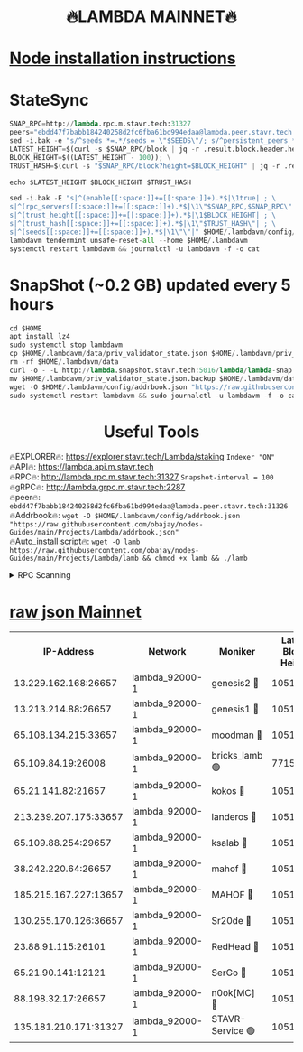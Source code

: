 <h1 align="center"> 🔥LAMBDA MAINNET🔥</h1>


[Node installation instructions](https://github.com/obajay/nodes-Guides/tree/main/Projects/Lambda)
=


# StateSync
```python
SNAP_RPC=http://lambda.rpc.m.stavr.tech:31327
peers="ebdd47f7babb184240258d2fc6fba61bd994edaa@lambda.peer.stavr.tech:31326" 
sed -i.bak -e "s/^seeds *=.*/seeds = \"$SEEDS\"/; s/^persistent_peers *=.*/persistent_peers = \"$PEERS\"/" $HOME/.lambdavm/config/config.toml
LATEST_HEIGHT=$(curl -s $SNAP_RPC/block | jq -r .result.block.header.height); \
BLOCK_HEIGHT=$((LATEST_HEIGHT - 100)); \
TRUST_HASH=$(curl -s "$SNAP_RPC/block?height=$BLOCK_HEIGHT" | jq -r .result.block_id.hash)

echo $LATEST_HEIGHT $BLOCK_HEIGHT $TRUST_HASH

sed -i.bak -E "s|^(enable[[:space:]]+=[[:space:]]+).*$|\1true| ; \
s|^(rpc_servers[[:space:]]+=[[:space:]]+).*$|\1\"$SNAP_RPC,$SNAP_RPC\"| ; \
s|^(trust_height[[:space:]]+=[[:space:]]+).*$|\1$BLOCK_HEIGHT| ; \
s|^(trust_hash[[:space:]]+=[[:space:]]+).*$|\1\"$TRUST_HASH\"| ; \
s|^(seeds[[:space:]]+=[[:space:]]+).*$|\1\"\"|" $HOME/.lambdavm/config/config.toml
lambdavm tendermint unsafe-reset-all --home $HOME/.lambdavm
systemctl restart lambdavm && journalctl -u lambdavm -f -o cat

```
# SnapShot (~0.2 GB) updated every 5 hours
```python
cd $HOME
apt install lz4
sudo systemctl stop lambdavm
cp $HOME/.lambdavm/data/priv_validator_state.json $HOME/.lambdavm/priv_validator_state.json.backup
rm -rf $HOME/.lambdavm/data
curl -o - -L http://lambda.snapshot.stavr.tech:5016/lambda/lambda-snap.tar.lz4 | lz4 -c -d - | tar -x -C $HOME/.lambdavm --strip-components 2
mv $HOME/.lambdavm/priv_validator_state.json.backup $HOME/.lambdavm/data/priv_validator_state.json
wget -O $HOME/.lambdavm/config/addrbook.json "https://raw.githubusercontent.com/obajay/nodes-Guides/main/Projects/Lambda/addrbook.json"
sudo systemctl restart lambdavm && sudo journalctl -u lambdavm -f -o cat
```
 <h1 align="center"> Useful Tools</h1>

🔥EXPLORER🔥:      https://explorer.stavr.tech/Lambda/staking	        `Indexer "ON"` \
🔥API🔥: 			 		 https://lambda.api.m.stavr.tech \
🔥RPC🔥:           http://lambda.rpc.m.stavr.tech:31327	              `Snapshot-interval = 100` \
🔥gRPC🔥:          http://lambda.grpc.m.stavr.tech:2287 \
🔥peer🔥:					 `ebdd47f7babb184240258d2fc6fba61bd994edaa@lambda.peer.stavr.tech:31326` \
🔥Addrbook🔥:    ```wget -O $HOME/.lambdavm/config/addrbook.json "https://raw.githubusercontent.com/obajay/nodes-Guides/main/Projects/Lambda/addrbook.json"``` \
🔥Auto_install script🔥: ```wget -O lamb https://raw.githubusercontent.com/obajay/nodes-Guides/main/Projects/Lambda/lamb && chmod +x lamb && ./lamb```


<details>
<summary>RPC Scanning</summary>

<h2 align="center"> We scan nodes in real time every 4 hours. And we provide the final result of RPC endpoints.
We cannot influence the operation of these nodes in any way. </h2>


```python
If Voting Power is higher than 0 --> then the Node is a validator of the network and may be subject to attack and be a potential threat to the chain.
```
```python
We marked such validators with a red symbol
```

</details>

[raw json Mainnet](https://rpc-check.lambm.stavr.tech/lambm/rpc-lambm-result.json)
=


<table><tr><th>IP-Address</th><th>Network</th><th>Moniker</th><th>Latest Block Height</th><th>Earliest Block Height</th><th>Catching Up</th><th>Tx Index</th><th>Voting Power</th><th>Scan Time</th></tr><tr><td>13.229.162.168:26657</td><td>lambda_92000-1</td><td>genesis2 🔴</td><td>10510210</td><td>1</td><td>False</td><td>on</td><td>16646650</td><td>2023-12-13T02:13:31.266216715UTC</td></tr><tr><td>13.213.214.88:26657</td><td>lambda_92000-1</td><td>genesis1 🔴</td><td>10510210</td><td>1</td><td>False</td><td>on</td><td>107835</td><td>2023-12-13T02:13:35.505306828UTC</td></tr><tr><td>65.108.134.215:33657</td><td>lambda_92000-1</td><td>moodman 🔴</td><td>10510212</td><td>632001</td><td>False</td><td>off</td><td>1070005</td><td>2023-12-13T02:13:40.753047748UTC</td></tr><tr><td>65.109.84.19:26008</td><td>lambda_92000-1</td><td>bricks_lamb 🟢</td><td>7715743</td><td>7581001</td><td>False</td><td>on</td><td>0</td><td>2023-12-13T02:13:47.274981565UTC</td></tr><tr><td>65.21.141.82:21657</td><td>lambda_92000-1</td><td>kokos 🔴</td><td>10510211</td><td>7716001</td><td>False</td><td>off</td><td>546765</td><td>2023-12-13T02:13:37.893115392UTC</td></tr><tr><td>213.239.207.175:33657</td><td>lambda_92000-1</td><td>landeros 🔴</td><td>10510209</td><td>8136001</td><td>False</td><td>off</td><td>936374</td><td>2023-12-13T02:13:25.568602609UTC</td></tr><tr><td>65.109.88.254:29657</td><td>lambda_92000-1</td><td>ksalab 🔴</td><td>10510213</td><td>8715001</td><td>False</td><td>on</td><td>502431</td><td>2023-12-13T02:13:41.496803355UTC</td></tr><tr><td>38.242.220.64:26657</td><td>lambda_92000-1</td><td>mahof 🔴</td><td>10510207</td><td>10131001</td><td>False</td><td>off</td><td>770350</td><td>2023-12-13T02:13:20.796231181UTC</td></tr><tr><td>185.215.167.227:13657</td><td>lambda_92000-1</td><td>MAHOF 🔴</td><td>10510210</td><td>10134001</td><td>False</td><td>on</td><td>2051510</td><td>2023-12-13T02:13:34.511569037UTC</td></tr><tr><td>130.255.170.126:36657</td><td>lambda_92000-1</td><td>Sr20de 🔴</td><td>10510209</td><td>10353001</td><td>False</td><td>off</td><td>671396</td><td>2023-12-13T02:13:25.955267159UTC</td></tr><tr><td>23.88.91.115:26101</td><td>lambda_92000-1</td><td>RedHead 🔴</td><td>10510209</td><td>10410209</td><td>False</td><td>off</td><td>553202</td><td>2023-12-13T02:13:26.168947295UTC</td></tr><tr><td>65.21.90.141:12121</td><td>lambda_92000-1</td><td>SerGo 🔴</td><td>10510213</td><td>10410213</td><td>False</td><td>off</td><td>10531619</td><td>2023-12-13T02:13:41.820627290UTC</td></tr><tr><td>88.198.32.17:26657</td><td>lambda_92000-1</td><td>n0ok[MC] 🔴</td><td>10510214</td><td>10410214</td><td>False</td><td>off</td><td>1578630</td><td>2023-12-13T02:13:46.928834504UTC</td></tr><tr><td>135.181.210.171:31327</td><td>lambda_92000-1</td><td>STAVR-Service 🟢</td><td>10510212</td><td>10508001</td><td>False</td><td>on</td><td>0</td><td>2023-12-13T02:13:40.325542468UTC</td></tr></table>
